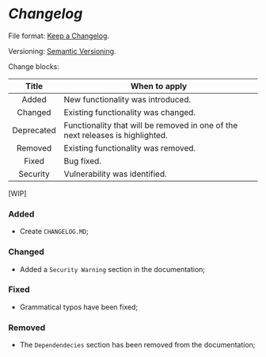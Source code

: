 # _Changelog_

File format: [Keep a Changelog](https://keepachangelog.com/en/1.1.0/).

Versioning: [Semantic Versioning](https://semver.org/).

Change blocks:

|    Title       | When to apply                                                                  |
|:--------------:|--------------------------------------------------------------------------------|
|   Added        | New functionality was introduced.                                              |
|   Changed      | Existing functionality was changed.                                            |
|   Deprecated   | Functionality that will be removed in one of the next releases is highlighted. |
|   Removed      | Existing functionality was removed.                                            |
|   Fixed        | Bug fixed.                                                                     |
|   Security     | Vulnerability was identified.                                                  |

[WIP]

### Added

- Create `CHANGELOG.MD`;

### Changed

- Added a `Security Warning` section in the documentation;

### Fixed

- Grammatical typos have been fixed;

### Removed

- The `Dependendecies` section has been removed from the documentation;
